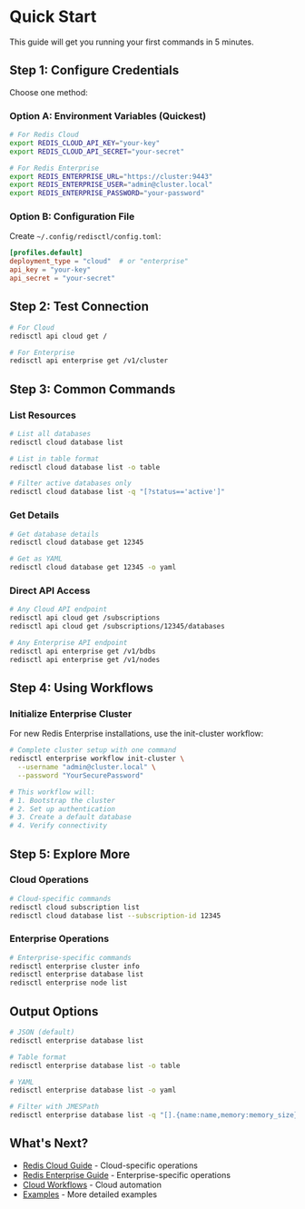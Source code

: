 # Quick Start

This guide will get you running your first commands in 5 minutes.

## Step 1: Configure Credentials

Choose one method:

### Option A: Environment Variables (Quickest)

```bash
# For Redis Cloud
export REDIS_CLOUD_API_KEY="your-key"
export REDIS_CLOUD_API_SECRET="your-secret"

# For Redis Enterprise
export REDIS_ENTERPRISE_URL="https://cluster:9443"
export REDIS_ENTERPRISE_USER="admin@cluster.local"
export REDIS_ENTERPRISE_PASSWORD="your-password"
```

### Option B: Configuration File

Create `~/.config/redisctl/config.toml`:

```toml
[profiles.default]
deployment_type = "cloud"  # or "enterprise"
api_key = "your-key"
api_secret = "your-secret"
```

## Step 2: Test Connection

```bash
# For Cloud
redisctl api cloud get /

# For Enterprise
redisctl api enterprise get /v1/cluster
```

## Step 3: Common Commands

### List Resources

```bash
# List all databases
redisctl cloud database list

# List in table format
redisctl cloud database list -o table

# Filter active databases only
redisctl cloud database list -q "[?status=='active']"
```

### Get Details

```bash
# Get database details
redisctl cloud database get 12345

# Get as YAML
redisctl cloud database get 12345 -o yaml
```

### Direct API Access

```bash
# Any Cloud API endpoint
redisctl api cloud get /subscriptions
redisctl api cloud get /subscriptions/12345/databases

# Any Enterprise API endpoint
redisctl api enterprise get /v1/bdbs
redisctl api enterprise get /v1/nodes
```

## Step 4: Using Workflows

### Initialize Enterprise Cluster

For new Redis Enterprise installations, use the init-cluster workflow:

```bash
# Complete cluster setup with one command
redisctl enterprise workflow init-cluster \
  --username "admin@cluster.local" \
  --password "YourSecurePassword"

# This workflow will:
# 1. Bootstrap the cluster
# 2. Set up authentication
# 3. Create a default database
# 4. Verify connectivity
```

## Step 5: Explore More

### Cloud Operations

```bash
# Cloud-specific commands
redisctl cloud subscription list
redisctl cloud database list --subscription-id 12345
```

### Enterprise Operations

```bash
# Enterprise-specific commands
redisctl enterprise cluster info
redisctl enterprise database list
redisctl enterprise node list
```

## Output Options

```bash
# JSON (default)
redisctl enterprise database list

# Table format
redisctl enterprise database list -o table

# YAML
redisctl enterprise database list -o yaml

# Filter with JMESPath
redisctl enterprise database list -q "[].{name:name,memory:memory_size}"
```

## What's Next?

- [Redis Cloud Guide](../cloud/overview.md) - Cloud-specific operations
- [Redis Enterprise Guide](../enterprise/overview.md) - Enterprise-specific operations
- [Cloud Workflows](../cloud/operations/workflows.md) - Cloud automation
- [Examples](./examples.md) - More detailed examples